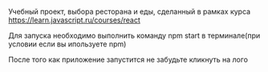Учебный проект, выбора ресторана и еды, сделанный в рамках курса https://learn.javascript.ru/courses/react

Для запуска необходимо выполнить команду npm start в терминале(при условии если вы ипользуете npm)

После того как приложение запустится не забудьте кликнуть на лого
